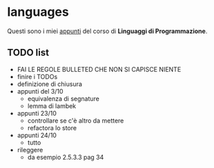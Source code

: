 # languages

Questi sono i miei [appunti](<https://raw.githubusercontent.com/ph-notes/languages/main/src/Linguaggi di Programmazione.pdf>) del corso di **Linguaggi di Programmazione**.

## TODO list

- FAI LE REGOLE BULLETED CHE NON SI CAPISCE NIENTE
- finire i TODOs
- definizione di chiusura
- appunti del 3/10
    - equivalenza di segnature
    - lemma di lambek
- appunti 23/10
    - controllare se c'è altro da mettere
    - refactora lo store
- appunti 24/10
    - tutto
- rileggere
    - da esempio 2.5.3.3 pag 34

